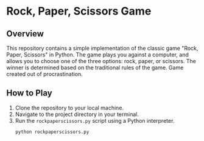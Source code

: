 # Rock, Paper, Scissors Game

## Overview
This repository contains a simple implementation of the classic game "Rock, Paper, Scissors" in Python. The game plays you against a computer, and allows you to choose one of the three options: rock, paper, or scissors. The winner is determined based on the traditional rules of the game. Game created out of procrastination.

## How to Play
1. Clone the repository to your local machine.
2. Navigate to the project directory in your terminal.
3. Run the `rockpaperscissors.py` script using a Python interpreter.
   ```bash
   python rockpaperscissors.py
